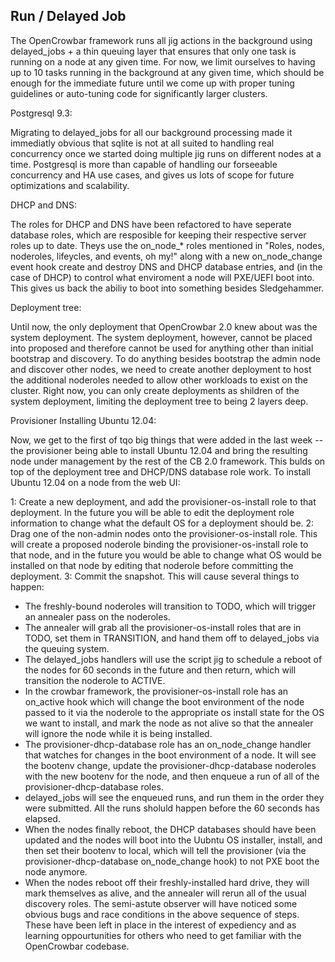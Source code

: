 ## Run / Delayed Job

The OpenCrowbar framework runs all jig actions in the background using
delayed_jobs + a thin queuing layer that ensures that only one task is
running on a node at any given time.  For now, we limit ourselves to
having up to 10 tasks running in the background at any given time,
which should be enough for the immediate future until we come up with
proper tuning guidelines or auto-tuning code for significantly larger
clusters.

Postgresql 9.3:

Migrating to delayed_jobs for all our background processing made it
immediatly obvious that sqlite is not at all suited to handling real
concurrency once we started doing multiple jig runs on different nodes
at a time. Postgresql is more than capable of handling our forseeable
concurrency and HA use cases, and gives us lots of scope for future
optimizations and scalability.

DHCP and DNS:

The roles for DHCP and DNS have been refactored to have seperate
database roles, which are resposible for keeping their respective
server roles up to date.  Theys use the on_node_* roles mentioned in
"Roles, nodes, noderoles, lifeycles, and events, oh my!" along with a
new on_node_change event hook create and destroy DNS and DHCP database
entries, and (in the case of DHCP) to control what enviroment a node
will PXE/UEFI boot into.  This gives us back the abiliy to boot into
something besides Sledgehammer.

Deployment tree:

Until now, the only deployment that OpenCrowbar 2.0 knew about was the
system deployment.  The system deployment, however, cannot be placed
into proposed and therefore cannot be used for anything other than
initial bootstrap and discovery.  To do anything besides
bootstrap the admin node and discover other nodes, we need to create
another deployment to host the additional noderoles needed to allow
other workloads to exist on the cluster.  Right now, you can only
create deployments as shildren of the system deployment, limiting the
deployment tree to being 2 layers deep.

Provisioner Installing Ubuntu 12.04:

Now, we get to the first of tqo big things that were added in the last
week -- the provisioner being able to install Ubuntu 12.04 and bring
the resulting node under management by the rest of the CB 2.0
framework.  This bulds on top of the deployment tree and DHCP/DNS
database role work.  To install Ubuntu 12.04 on a node from the web UI:

1: Create a new deployment, and add the provisioner-os-install role to
that deployment.  In the future you will be able to edit the
deployment role information to change what the default OS for a
deployment should be.
2: Drag one of the non-admin nodes onto the provisioner-os-install
role.  This will create a proposed noderole binding the
provisioner-os-install role to that node, and in the future you would
be able to change what OS would be installed on that node by editing
that noderole before committing the deployment.
3: Commit the snapshot.  This will cause several things to happen:
  * The freshly-bound noderoles will transition to TODO, which will
    trigger an annealer pass on the noderoles.
  * The annealer will grab all the provisioner-os-install roles that
    are in TODO, set them in TRANSITION, and hand them off to
    delayed_jobs via the queuing system.
  * The delayed_jobs handlers will use the script jig to schedule a
    reboot of the nodes for 60 seconds in the future and then return,
    which will transition the noderole to ACTIVE.
  * In the crowbar framework, the provisioner-os-install role has an
    on_active hook which will change the boot environment of the node
    passed to it via the noderole to the appropriate os install state
    for the OS we want to install, and mark the node as not alive so
    that the annealer will ignore the node while it is being
    installed.
  * The provisioner-dhcp-database role has an on_node_change handler
    that watches for changes in the boot environment of a node.  It
    will see the bootenv change, update the provisioner-dhcp-database
    noderoles with the new bootenv for the node, and then enqueue a
    run of all of the provisioner-dhcp-database roles.
  * delayed_jobs will see the enqueued runs, and run them in the order
    they were submitted.  All the runs sholuld happen before the 60
    seconds has elapsed.
  * When the nodes finally reboot, the DHCP databases should have been
    updated and the nodes will boot into the Uubntu OS installer,
    install, and then set their bootenv to local, which will tell the
    provisioner (via the provisioner-dhcp-database on_node_change
    hook) to not PXE boot the node anymore.
  * When the nodes reboot off their freshly-installed hard drive, they
    will mark themselves as alive, and the annealer will rerun all of
    the usual discovery roles.
The semi-astute observer will have noticed some obvious bugs and race
conditions in the above sequence of steps.  These have been left in
place in the interest of expediency and as learning oppourtunities for
others who need to get familiar with the OpenCrowbar codebase.
